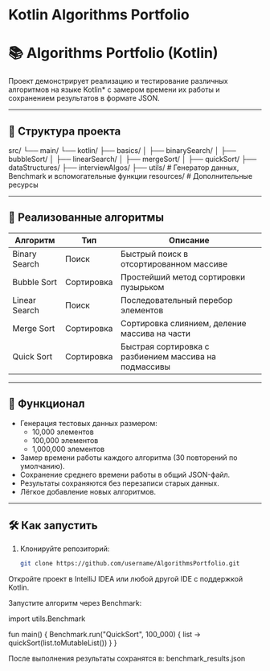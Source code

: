 # Kotlin Algorithms Portfolio

# 📚 Algorithms Portfolio (Kotlin)

Проект демонстрирует реализацию и тестирование различных алгоритмов на языке Kotlin* с замером времени их работы и сохранением результатов в формате JSON.

---

## 📂 Структура проекта
src/
└── main/
└── kotlin/
├── basics/
│ ├── binarySearch/
│ ├── bubbleSort/
│ ├── linearSearch/
│ ├── mergeSort/
│ ├── quickSort/
├── dataStructures/
├── interviewAlgos/
├── utils/ # Генератор данных, Benchmark и вспомогательные функции
resources/ # Дополнительные ресурсы


---

## 📜 Реализованные алгоритмы

| Алгоритм      | Тип       | Описание                                                                 |
|---------------|-----------|---------------------------------------------------------------------------|
| Binary Search | Поиск     | Быстрый поиск в отсортированном массиве                                 |
| Bubble Sort   | Сортировка| Простейший метод сортировки пузырьком                                   |
| Linear Search | Поиск     | Последовательный перебор элементов                                      |
| Merge Sort    | Сортировка| Сортировка слиянием, деление массива на части                           |
| Quick Sort    | Сортировка| Быстрая сортировка с разбиением массива на подмассивы                   |

---

## 🚀 Функционал
- Генерация тестовых данных размером:
    - 10,000 элементов
    - 100,000 элементов
    - 1,000,000 элементов
- Замер времени работы каждого алгоритма (30 повторений по умолчанию).
- Сохранение среднего времени работы в общий JSON-файл.
- Результаты сохраняются без перезаписи старых данных.
- Лёгкое добавление новых алгоритмов.

---

## 🛠 Как запустить
1. Клонируйте репозиторий:
   ```bash
   git clone https://github.com/username/AlgorithmsPortfolio.git
Откройте проект в IntelliJ IDEA или любой другой IDE с поддержкой Kotlin.

Запустите алгоритм через Benchmark:

import utils.Benchmark

fun main() {
Benchmark.run("QuickSort", 100_000) { list ->
quickSort(list.toMutableList())
}
}


После выполнения результаты сохранятся в:
benchmark_results.json
